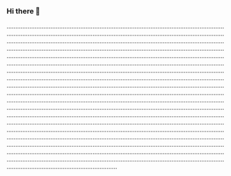 ### Hi there 👋

...................................................................................................................................................................................................................................................................................................................................................................................................................................................................................................................................................................................................................................................................................................................................................................................................................................................................................................................................................................................................................................................................................................................................................................................................................................................................................................................................................................................................................................................................................................................................................................................................................................................................................................................................................................................................................................................................................................................................................................................................................................................................................................................................................................................................................................................................................................................................................................................................................................................................................................................